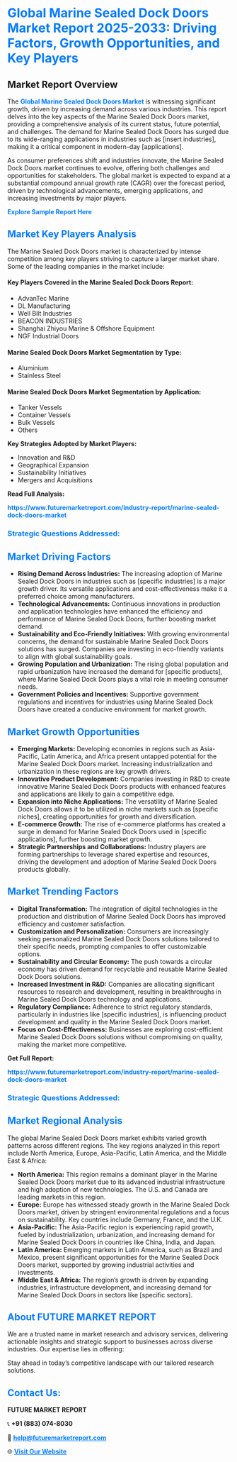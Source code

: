 <h1 style="color: #007BFF;">Global Marine Sealed Dock Doors Market Report 2025-2033: Driving Factors, Growth Opportunities, and Key Players</h1>

<section id="overview">
<h2>Market Report Overview</h2>
<p>The <a href="https://www.futuremarketreport.com/industry-report/marine-sealed-dock-doors-market" style="color: #007BFF; text-decoration: none;"><strong>Global Marine Sealed Dock Doors Market</strong></a> is witnessing significant growth, driven by increasing demand across various industries. This report delves into the key aspects of the Marine Sealed Dock Doors market, providing a comprehensive analysis of its current status, future potential, and challenges. The demand for Marine Sealed Dock Doors has surged due to its wide-ranging applications in industries such as [insert industries], making it a critical component in modern-day [applications].</p>
<p>As consumer preferences shift and industries innovate, the Marine Sealed Dock Doors market continues to evolve, offering both challenges and opportunities for stakeholders. The global market is expected to expand at a substantial compound annual growth rate (CAGR) over the forecast period, driven by technological advancements, emerging applications, and increasing investments by major players.</p>
</section>

<section id="overview">
<p><a href="https://www.futuremarketreport.com/request-sample/reportId=91738" style="color: #007BFF; text-decoration: none;"><strong>Explore Sample Report Here</strong></a></p>
</section>

<section id="key-players">
<h2 style="color: #007BFF;">Market Key Players Analysis</h2>
<p>The Marine Sealed Dock Doors market is characterized by intense competition among key players striving to capture a larger market share. Some of the leading companies in the market include:</p>
<h4>Key Players Covered in the Marine Sealed Dock Doors Report:</h4>
<ul><li>AdvanTec Marine</li><li>DL Manufacturing</li><li>Well Bilt Industries</li><li>BEACON INDUSTRIES</li><li>Shanghai Zhiyou Marine &amp; Offshore Equipment</li><li>NGF Industrial Doors</li></ul>
<h4>Marine Sealed Dock Doors Market Segmentation by Type:</h4>
<ul><li>Aluminium</li><li>Stainless Steel</li></ul>

<h4>Marine Sealed Dock Doors Market Segmentation by Application:</h4>
<ul><li>Tanker Vessels</li><li>Container Vessels</li><li>Bulk Vessels</li><li>Others</li></ul>
<p><strong>Key Strategies Adopted by Market Players:</strong></p>
<ul>
<li>Innovation and R&D</li>
<li>Geographical Expansion</li>
<li>Sustainability Initiatives</li>
<li>Mergers and Acquisitions</li>
</ul>
</section>

<section>
<p><strong>Read Full Analysis: </strong></p><a href="https://www.futuremarketreport.com/industry-report/marine-sealed-dock-doors-market" style="color: #007BFF; text-decoration: none;"><strong>https://www.futuremarketreport.com/industry-report/marine-sealed-dock-doors-market</strong></a>
<h3 style="color: #007BFF;">Strategic Questions Addressed:</h3>
</section>

<section id="driving-factors">
<h2 style="color: #007BFF;">Market Driving Factors</h2>
<ul>
<li><strong>Rising Demand Across Industries:</strong> The increasing adoption of Marine Sealed Dock Doors in industries such as [specific industries] is a major growth driver. Its versatile applications and cost-effectiveness make it a preferred choice among manufacturers.</li>
<li><strong>Technological Advancements:</strong> Continuous innovations in production and application technologies have enhanced the efficiency and performance of Marine Sealed Dock Doors, further boosting market demand.</li>
<li><strong>Sustainability and Eco-Friendly Initiatives:</strong> With growing environmental concerns, the demand for sustainable Marine Sealed Dock Doors solutions has surged. Companies are investing in eco-friendly variants to align with global sustainability goals.</li>
<li><strong>Growing Population and Urbanization:</strong> The rising global population and rapid urbanization have increased the demand for [specific products], where Marine Sealed Dock Doors plays a vital role in meeting consumer needs.</li>
<li><strong>Government Policies and Incentives:</strong> Supportive government regulations and incentives for industries using Marine Sealed Dock Doors have created a conducive environment for market growth.</li>
</ul>
</section>

<section id="growth-opportunities">
<h2 style="color: #007BFF;">Market Growth Opportunities</h2>
<ul>
<li><strong>Emerging Markets:</strong> Developing economies in regions such as Asia-Pacific, Latin America, and Africa present untapped potential for the Marine Sealed Dock Doors market. Increasing industrialization and urbanization in these regions are key growth drivers.</li>
<li><strong>Innovative Product Development:</strong> Companies investing in R&D to create innovative Marine Sealed Dock Doors products with enhanced features and applications are likely to gain a competitive edge.</li>
<li><strong>Expansion into Niche Applications:</strong> The versatility of Marine Sealed Dock Doors allows it to be utilized in niche markets such as [specific niches], creating opportunities for growth and diversification.</li>
<li><strong>E-commerce Growth:</strong> The rise of e-commerce platforms has created a surge in demand for Marine Sealed Dock Doors used in [specific applications], further boosting market growth.</li>
<li><strong>Strategic Partnerships and Collaborations:</strong> Industry players are forming partnerships to leverage shared expertise and resources, driving the development and adoption of Marine Sealed Dock Doors products globally.</li>
</ul>
</section>

<section id="trending-factors">
<h2 style="color: #007BFF;">Market Trending Factors</h2>
<ul>
<li><strong>Digital Transformation:</strong> The integration of digital technologies in the production and distribution of Marine Sealed Dock Doors has improved efficiency and customer satisfaction.</li>
<li><strong>Customization and Personalization:</strong> Consumers are increasingly seeking personalized Marine Sealed Dock Doors solutions tailored to their specific needs, prompting companies to offer customizable options.</li>
<li><strong>Sustainability and Circular Economy:</strong> The push towards a circular economy has driven demand for recyclable and reusable Marine Sealed Dock Doors solutions.</li>
<li><strong>Increased Investment in R&D:</strong> Companies are allocating significant resources to research and development, resulting in breakthroughs in Marine Sealed Dock Doors technology and applications.</li>
<li><strong>Regulatory Compliance:</strong> Adherence to strict regulatory standards, particularly in industries like [specific industries], is influencing product development and quality in the Marine Sealed Dock Doors market.</li>
<li><strong>Focus on Cost-Effectiveness:</strong> Businesses are exploring cost-efficient Marine Sealed Dock Doors solutions without compromising on quality, making the market more competitive.</li>
</ul>
</section>

<section>
<p><strong>Get Full Report: </strong></p><a href="https://www.futuremarketreport.com/industry-report/marine-sealed-dock-doors-market" style="color: #007BFF; text-decoration: none;"><strong>https://www.futuremarketreport.com/industry-report/marine-sealed-dock-doors-market</strong></a>
<h3 style="color: #007BFF;">Strategic Questions Addressed:</h3>
</section>


<section id="regional-analysis">
<h2 style="color: #007BFF;">Market Regional Analysis</h2>
<p>The global Marine Sealed Dock Doors market exhibits varied growth patterns across different regions. The key regions analyzed in this report include North America, Europe, Asia-Pacific, Latin America, and the Middle East & Africa:</p>
<ul>
<li><strong>North America:</strong> This region remains a dominant player in the Marine Sealed Dock Doors market due to its advanced industrial infrastructure and high adoption of new technologies. The U.S. and Canada are leading markets in this region.</li>
<li><strong>Europe:</strong> Europe has witnessed steady growth in the Marine Sealed Dock Doors market, driven by stringent environmental regulations and a focus on sustainability. Key countries include Germany, France, and the U.K.</li>
<li><strong>Asia-Pacific:</strong> The Asia-Pacific region is experiencing rapid growth, fueled by industrialization, urbanization, and increasing demand for Marine Sealed Dock Doors in countries like China, India, and Japan.</li>
<li><strong>Latin America:</strong> Emerging markets in Latin America, such as Brazil and Mexico, present significant opportunities for the Marine Sealed Dock Doors market, supported by growing industrial activities and investments.</li>
<li><strong>Middle East & Africa:</strong> The region’s growth is driven by expanding industries, infrastructure development, and increasing demand for Marine Sealed Dock Doors in sectors like [specific sectors].</li>
</ul>
</section>

<footer>
<h2 style="color: #007BFF;">About FUTURE MARKET REPORT</h2>
<p>We are a trusted name in market research and advisory services, delivering actionable insights and strategic support to businesses across diverse industries. Our expertise lies in offering:</p>

<p>Stay ahead in today’s competitive landscape with our tailored research solutions.</p>

<h2 style="color: #007BFF;">Contact Us:</h2>
<p><strong>FUTURE MARKET REPORT</strong></p>
<p>📞 <strong>+91 (883) 074-8030</strong></p>
<p>📧 <strong><a href="mailto:help@futuremarketreport.com" style="color: #007BFF;">help@futuremarketreport.com</a></strong></p>
<p>🌐 <strong><a href="https://www.futuremarketreport.com/" style="color: #007BFF;">Visit Our Website</a></strong></p>
</footer>